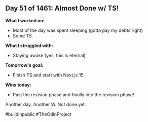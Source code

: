 ## Day 51 of 1461: Almost Done w/ TS!

**What I worked on:**

- Most of the day was spent sleeping (gotta pay my debts right)
- Some TS.

**What I struggled with:**

- Staying awake (yes, this is eternal)

**Tomorrow's goal:**

- Finish TS and start with Next.js 15.

**Wins today:**

- Past the revision phase and finally into the revision phase!

Another day. Another W. Not done yet.

#buildinpublic #TheOdinProject
